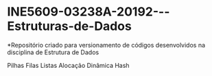 # INE5609-03238A-20192---Estruturas-de-Dados

*Repositório criado para versionamento de códigos desenvolvidos na disciplina de Estrutura de Dados 

Pilhas
Filas
Listas
Alocação Dinâmica
Hash
